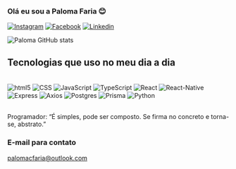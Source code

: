 ### Olá eu sou a Paloma Faria 😊

[![Instagram](https://img.shields.io/badge/Instagram-E4405F?style=for-the-badge&logo=instagram&logoColor=white)](https://www.instagram.com/paloms.faria/)
[![Facebook](https://img.shields.io/badge/Facebook-1877F2?style=for-the-badge&logo=facebook&logoColor=white)](https://www.facebook.com/PalomaaFariaa)
[![Linkedin](https://img.shields.io/badge/LinkedIn-0077B5?style=for-the-badge&logo=linkedin&logoColor=white)](https://www.linkedin.com/in/paloma-cristina-faria-b762631ba/)

![Paloma GitHub stats](https://github-readme-stats.vercel.app/api?username=palomacfaria&show_icons=true&theme=radical)

## Tecnologias que uso no meu dia a dia
<div style="display: inline_block"><br/>
    <img align="center" alt="html5" src="https://img.shields.io/badge/HTML5-E34F26?style=for-the-badge&logo=html5&logoColor=white">
    <img align="center" alt="CSS" src="https://img.shields.io/badge/CSS3-1572B6?style=for-the-badge&logo=css3&logoColor=white">
    <img align="center" alt="JavaScript" src="https://img.shields.io/badge/JavaScript-F7DF1E?style=for-the-badge&logo=javascript&logoColor=black">
    <img align="center" alt="TypeScript" src="https://img.shields.io/badge/TypeScript-007ACC?style=for-the-badge&logo=typescript&logoColor=white">
    <img align="center" alt="React" src="https://img.shields.io/badge/React-101414?style=for-the-badge&logo=react&logoColor=0ffafa">
    <img align="center" alt="React-Native" src="https://img.shields.io/badge/React_Native-101414?style=for-the-badge&logo=react&logoColor=0ffafa">
    <img align="center" alt="Express" src="https://img.shields.io/badge/express.js-15d451.svg?style=for-the-badge&logo=express&logoColor=%2361DAFB">
    <img align="center" alt="Axios" src="https://img.shields.io/badge/axios-ffffff.svg?style=for-the-badge&logo=axios&logoColor=8431d6">
    <img align="center" alt="Postgres" src ="https://img.shields.io/badge/postgres-%23316192.svg?style=for-the-badge&logo=postgresql&logoColor=white"/>
    <img align="center" alt="Prisma" src ="https://img.shields.io/badge/pisma-0e0b4d.svg?style=for-the-badge&logo=prisma&logoColor=white"/>
    <img align="center" alt="Python" src ="https://img.shields.io/badge/python-2a67d1.svg?style=for-the-badge&logo=python&logoColor=f5e720"/>
</div><br/>

Programador: “É simples, pode ser composto. Se firma no concreto e torna-se, abstrato.”

### E-mail para contato
palomacfaria@outlook.com
